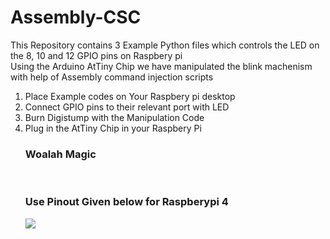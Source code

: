 # Assembly-CSC

This Repository contains 3 Example Python files which controls the LED on the 8, 10 and 12 GPIO pins on Raspbery pi <br>
Using the Arduino AtTiny Chip we have manipulated the blink machenism with help of Assembly command injection scripts <br>

<ol>
<li>Place Example codes on Your Raspbery pi desktop</li>
<li>Connect GPIO pins to their relevant port with LED</li>
<li>Burn Digistump with the Manipulation Code</li>
<li>Plug in the AtTiny Chip in your Raspbery Pi</li>
</oll>

<h3>Woalah Magic</h3><br>

<h3>Use Pinout Given below for Raspberypi 4</h3>

<img src="https://www.raspberrypi.org/documentation/usage/gpio/images/GPIO-Pinout-Diagram-2.png">
